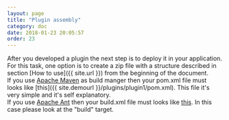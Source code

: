```yaml
---
layout: page
title: "Plugin assembly"
category: doc
date: 2018-01-23 20:05:57
order: 23
---
```


After you developed a plugin the next step is to deploy it in your application. For this task, one option is to create a zip file with a structure described in section [How to use]({{ site.url }}) from the beginning of the document.  
If you use [Apache Maven](https://maven.apache.org) as build manger then your pom.xml file must looks like [this]({{ site.demourl }}/plugins/plugin1/pom.xml). This file it's very simple and it's self explanatory.  
If you use [Apache Ant](http://ant.apache.org) then your build.xml file must looks like [this](https://github.com/gitblit/gitblit-powertools-plugin/blob/master/build.xml). In this case please look at the "build" target.  

